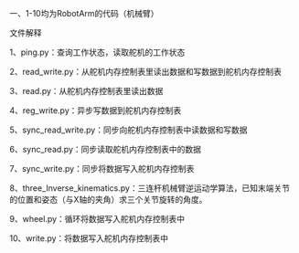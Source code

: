 一、1-10均为RobotArm的代码（机械臂）

文件解释

1、ping.py：查询工作状态，读取舵机的工作状态 

2、read_write.py：从舵机内存控制表里读出数据和写数据到舵机内存控制表

3、read.py：从舵机内存控制表里读出数据

4、reg_write.py：异步写数据到舵机内存控制表

5、sync_read_write.py：同步向舵机内存控制表中读数据和写数据

6、sync_read.py：同步读取舵机内存控制表中的数据

7、sync_write.py：同步将数据写入舵机内存控制表

8、three_Inverse_kinematics.py：三连杆机械臂逆运动学算法，已知末端关节的位置和姿态（与X轴的夹角）求三个关节旋转的角度。

9、wheel.py：循环将数据写入舵机内存控制表中

10、write.py：将数据写入舵机内存控制表中

